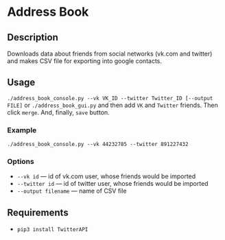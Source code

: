 # Address Book
## Description
Downloads data about friends from social networks (vk.com and twitter) and makes CSV file for exporting into google contacts.

## Usage
`./address_book_console.py --vk VK_ID --twitter Twitter_ID [--output FILE]`
or
`./address_book_gui.py` and then add `VK` and `Twitter` friends. Then click `merge`. And, finally, `save` button.

### Example
`./address_book_console.py --vk 44232785 --twitter 891227432`

### Options
* `--vk id` — id of vk.com user, whose friends would be imported
* `--twitter id` — id of twitter user, whose friends would be imported
* `--output filename` — name of CSV file

## Requirements
* `pip3 install TwitterAPI`

